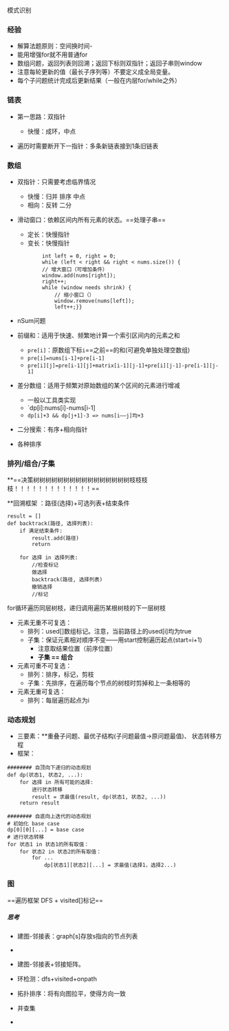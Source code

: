 模式识别
### 经验
- 解算法题原则：空间换时间-
- 能用增强for就不用普通for
- 数组问题，返回列表则回溯；返回下标则双指针；返回子串则window
- 注意每轮更新的值（最长子序列等）不要定义成全局变量。
- 每个子问题统计完成后更新结果（一般在内层for/while之外）


### 链表
- 第一思路：双指针
	- 快慢：成环，中点

- 遍历时需要断开下一指针：多条新链表接到1条旧链表

### 数组
- 双指针：只需要考虑临界情况
	- 快慢：归并 排序 中点
	- 相向：反转 二分
- 滑动窗口：依赖区间内所有元素的状态。==处理子串==
	- 定长：快慢指针
	- 变长：快慢指针
	```
			int left = 0, right = 0;
			while (left < right && right < nums.size()) {
		    // 增大窗口（可增加条件）
		    window.add(nums[right]);
		    right++;
		    while (window needs shrink) {
		        // 缩小窗口（）
		        window.remove(nums[left]);
		        left++;}}
  ```
  
- nSum问题
- 前缀和：适用于快速、频繁地计算一个索引区间内的元素之和
	- `pre[i]`：原数组下标`i`==之前==的和(可避免单独处理空数组)
	- `pre[i]=nums[i-1]+pre[i-1]`
	- `pre[i][j]=pre[i-1][j]+matrix[i-1][j-1]+pre[i][j-1]-pre[i-1][j-1]`
- 差分数组：适用于频繁对原始数组的某个区间的元素进行增减
	- 一般以工具类实现
	- `dp[i]:nums[i]-nums[i-1]
	- `dp[i]+3 && dp[j+1]-3 => nums[i——j]均+3`
- 二分搜索：有序+相向指针 
- 各种排序

### 排列/组合/子集

**==决策树树树树树树树树树树树树树树树树枝枝枝枝！！！！！！！！！！！！！==

**回溯框架 ：路径(选择)+可选列表+结束条件
```
result = []
def backtrack(路径, 选择列表):
    if 满足结束条件:
        result.add(路径)
        return
           
    for 选择 in 选择列表:
	    //检查标记
        做选择
        backtrack(路径, 选择列表)
        撤销选择
        //标记
```
for循环遍历同层树枝，递归调用遍历某根树枝的下一层树枝

- 元素无重不可复选：
	- 排列：used[]数组标记。注意，当前路径上的used[i]均为true
	- 子集：保证元素相对顺序不变——用start控制遍历起点(start=i+1)
		- 注意取结果位置（前序位置）
		- **子集 == 组合**
- 元素可重不可复选：
	- 排列：排序，标记，剪枝
	- 子集：先排序，在遍历每个节点的树枝时剪掉和上一条相等的
- 元素无重可复选：
	- 排列：每层遍历起点为i

### 动态规划

- 三要素：**重叠子问题、最优子结构(子问题最值->原问题最值)、 状态转移方程
- 框架：
```
######## 自顶向下递归的动态规划
def dp(状态1, 状态2, ...):
    for 选择 in 所有可能的选择:
        进行状态转移
        result = 求最值(result, dp(状态1, 状态2, ...))
    return result

######## 自底向上迭代的动态规划
# 初始化 base case
dp[0][0][...] = base case
# 进行状态转移
for 状态1 in 状态1的所有取值：
    for 状态2 in 状态2的所有取值：
        for ...
            dp[状态1][状态2][...] = 求最值(选择1，选择2...)

```

### 图
==遍历框架 DFS + visited[]标记==
##### 思考
- 建图-邻接表：graph[s]存放s指向的节点列表
- 


- 建图-邻接表+邻接矩阵。
- 环检测：dfs+visited+onpath
- 拓扑排序：将有向图拉平，使得方向一致
- 并查集
- 